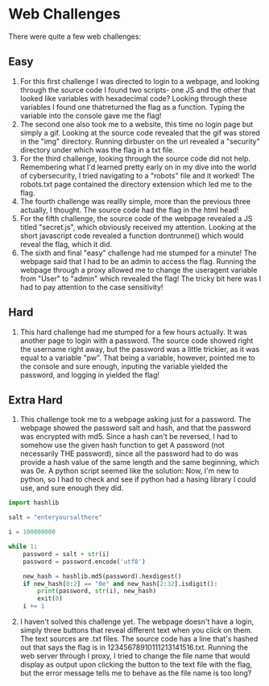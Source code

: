 # Web Challenges

There were quite a few web challenges:

## Easy
1. For this first challenge I was directed to login to a webpage, and looking through the source code I found two scripts- one JS and the other that looked like variables with hexadecimal code?
   Looking through these variables I found one thatreturned the flag as a function. Typing the variable into the console gave me the flag!
2. The second one also took me to a website, this time no login page but simply a gif. Looking at the source code revealed that the gif was stored in the "img" directory. Running dirbuster on the url revealed a "security" directory under which was the flag in a txt file.
3. For the third challenge, looking through the source code did not help. Remembering what I'd learned pretty early on in my dive into the world of cybersecurity, I tried navigating to a "robots" file and it worked! The robots.txt page contained the directory extension which led me to the flag.
4. The fourth challenge was reallly simple, more than the previous three actually, I thought. The source code had the flag in the html head!
5. For the fifth challenge, the source code of the webpage revealed a JS titled "secret.js", which obviously received my attention. Looking at the short javascript code revealed a function dontrunme() which would reveal the flag, which it did.
6. The sixth and final "easy" challenge had me stumped for a minute! The webpage said that I had to be an admin to access the flag. Running the webpage through a proxy allowed me to change the useragent variable from "User" to "admin" which revealed the flag! The tricky bit here was I had to pay attention to the case sensitivity!

## Hard
1. This hard challenge had me stumped for a few hours actually. It was another page to login with a password. The source code showed right the username right away, but the password was a little trickier, as it was equal to a variable "pw". That being a variable, however, pointed me to the console and sure enough, inputing the variable yielded the password, and logging in yielded the flag!

## Extra Hard
1. This challenge took me to a webpage asking just for a password. The webpage showed the password salt and hash, and that the password was encrypted with md5. Since a hash can't be reversed, I had to somehow use the given hash function to get A password (not necessarily THE password), since all the password had to do was provide a hash value of the same length and the same beginning, which was 0e. A python script seemed like the solution:
   Now, I'm new to python, so I had to check and see if python had a hasing library I could use, and sure enough they did.

```python
import hashlib

salt = "enteryoursalthere"

i = 100000000

while 1:
    password = salt + str(i)
    password = password.encode('utf8')

    new_hash = hashlib.md5(password).hexdigest()
    if new_hash[0:2] == "0e" and new_hash[2:32].isdigit():
        print(password, str(i), new_hash)
        exit(0)
    i += 1
```

2. I haven't solved this challenge yet. The webpage doesn't have a login, simply three buttons that reveal different text when you click on them. The text sources are .txt files. The source code has a line that's hashed out that says the flag is in 12345678910111213141516.txt. Running the web server through I proxy, I tried to change the file name that would display as output upon clicking the button to the text file with the flag, but the error message tells me to behave as the file name is too long?
